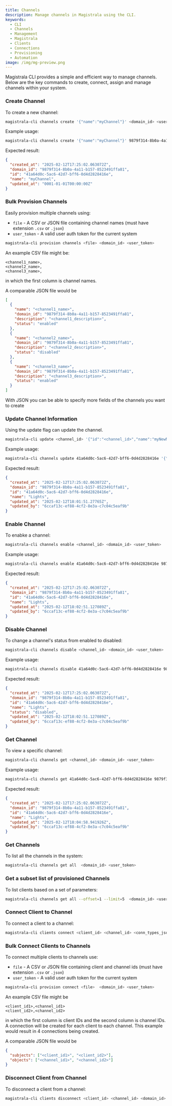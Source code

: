 ```yaml
---
title: Channels
description: Manage channels in Magistrala using the CLI.
keywords:
  - CLI
  - Channels
  - Management
  - Magistrala
  - Clients
  - Connections
  - Provisioning
  - Automation
image: /img/mg-preview.png
---
```


Magistrala CLI provides a simple and efficient way to manage channels. Below are the key commands to create, connect, assign and manage channels within your system.

### Create Channel

To create a new channel:

```bash
magistrala-cli channels create '{"name":"myChannel"}' <domain_id> <user_token>
```

Example usage:

```bash
magistrala-cli channels create '{"name":"myChannel"}' 9879f314-8b0a-4a11-b157-8523491ffa81 token
```

Expected result:

```json
{
  "created_at": "2025-02-12T17:25:02.063072Z",
  "domain_id": "9879f314-8b0a-4a11-b157-8523491ffa81",
  "id": "41a64d0c-5ac6-42d7-bff6-0d4d2828416e",
  "name": "myChannel",
  "updated_at": "0001-01-01T00:00:00Z"
}
```

### Bulk Provision Channels

Easily provision multiple channels using:

- `file` - A CSV or JSON file containing channel names (must have extension `.csv` or `.json`)
- `user_token` - A valid user auth token for the current system

```bash
magistrala-cli provision channels <file> <domain_id> <user_token>
```

An example CSV file might be:

```csv
<channel1_name>,
<channel2_name>,
<channel3_name>,
```

in which the first column is channel names.

A comparable JSON file would be

```json
[
  {
    "name": "<channel1_name>",
    "domain_id": "9879f314-8b0a-4a11-b157-8523491ffa81",
    "description": "<channel1_description>",
    "status": "enabled"
  },
  {
    "name": "<channel2_name>",
    "domain_id": "9879f314-8b0a-4a11-b157-8523491ffa81",
    "description": "<channel2_description>",
    "status": "disabled"
  },
  {
    "name": "<channel3_name>",
    "domain_id": "9879f314-8b0a-4a11-b157-8523491ffa81",
    "description": "<channel3_description>",
    "status": "enabled"
  }
]
```

With JSON you can be able to specify more fields of the channels you want to create

### Update Channel Information

Using the update flag can update the channel.

```bash
magistrala-cli update <channel_id> '{"id":"<channel_id>","name":"myNewName"}' <domain_id> <user_auth_token>
```

Example usage:

```bash
magistrala-cli channels update 41a64d0c-5ac6-42d7-bff6-0d4d2828416e '{"name":"Lights"}' 9879f314-8b0a-4a11-b157-8523491ffa81 <user_token>
```

Expected result:

```json
{
  "created_at": "2025-02-12T17:25:02.063072Z",
  "domain_id": "9879f314-8b0a-4a11-b157-8523491ffa81",
  "id": "41a64d0c-5ac6-42d7-bff6-0d4d2828416e",
  "name": "Lights",
  "updated_at": "2025-02-12T18:01:51.27765Z",
  "updated_by": "6ccaf13c-ef88-4cf2-8e3a-c7c04c5eaf9b"
}

```

### Enable Channel

To enabke a channel:

```bash
magistrala-cli channels enable <channel_id> <domain_id> <user_token>
```

Example usage:

```bash
magistrala-cli channels enable 41a64d0c-5ac6-42d7-bff6-0d4d2828416e 9879f314-8b0a-4a11-b157-8523491ffa81 token
```

Expected result:

```json
{
  "created_at": "2025-02-12T17:25:02.063072Z",
  "domain_id": "9879f314-8b0a-4a11-b157-8523491ffa81",
  "id": "41a64d0c-5ac6-42d7-bff6-0d4d2828416e",
  "name": "Lights",
  "updated_at": "2025-02-12T18:02:51.127089Z",
  "updated_by": "6ccaf13c-ef88-4cf2-8e3a-c7c04c5eaf9b"
}
```

### Disable Channel

To change a channel's status from enabled to disabled:

```bash
magistrala-cli channels disable <channel_id> <domain_id> <user_token>
```

Example usage:

```bash
magistrala-cli channels disable 41a64d0c-5ac6-42d7-bff6-0d4d2828416e 9879f314-8b0a-4a11-b157-8523491ffa81 token
```

Expected result:

```json
{
  "created_at": "2025-02-12T17:25:02.063072Z",
  "domain_id": "9879f314-8b0a-4a11-b157-8523491ffa81",
  "id": "41a64d0c-5ac6-42d7-bff6-0d4d2828416e",
  "name": "Lights",
  "status": "disabled",
  "updated_at": "2025-02-12T18:02:51.127089Z",
  "updated_by": "6ccaf13c-ef88-4cf2-8e3a-c7c04c5eaf9b"
}
```

### Get Channel

To view a specific channel:

```bash
magistrala-cli channels get <channel_id> <domain_id> <user_token>
```

Example usage:

```bash
magistrala-cli channels get 41a64d0c-5ac6-42d7-bff6-0d4d2828416e 9879f314-8b0a-4a11-b157-8523491ffa81 token
```

Expected result:

```json
{
  "created_at": "2025-02-12T17:25:02.063072Z",
  "domain_id": "9879f314-8b0a-4a11-b157-8523491ffa81",
  "id": "41a64d0c-5ac6-42d7-bff6-0d4d2828416e",
  "name": "Lights",
  "updated_at": "2025-02-12T18:04:58.941926Z",
  "updated_by": "6ccaf13c-ef88-4cf2-8e3a-c7c04c5eaf9b"
}
```

### Get Channels

To list all the channels in the system:

```bash
magistrala-cli channels get all  <domain_id> <user_token>
```

### Get a subset list of provisioned Channels

To list clients based on a set of parameters:

```bash
magistrala-cli channels get all --offset=1 --limit=5  <domain_id> <user_token>
```

### Connect Client to Channel

To connect a client to a channel:

```bash
magistrala-cli clients connect <client_id> <channel_id> <conn_types_json_list> <domain_id> <user_auth_token>
```

### Bulk Connect Clients to Channels

To connect multiple clients to channels use:

- `file` - A CSV or JSON file containing client and channel ids (must have extension `.csv` or `.json`)
- `user_token` - A valid user auth token for the current system

```bash
magistrala-cli provision connect <file>  <domain_id> <user_token>
```

An example CSV file might be

```csv
<client_id1>,<channel_id1>
<client_id2>,<channel_id2>
```

in which the first column is client IDs and the second column is channel IDs. A connection will be created for each client to each channel. This example would result in 4 connections being created.

A comparable JSON file would be

```json
{
  "subjects": ["<client_id1>", "<client_id2>"],
  "objects": ["<channel_id1>", "<channel_id2>"]
}
```

### Disconnect Client from Channel

To disconnect a client from a channel:

```bash
magistrala-cli clients disconnect <client_id> <channel_id> <domain_id> <user_token>
```
